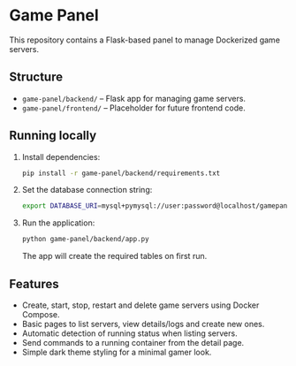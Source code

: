 # Game Panel

This repository contains a Flask-based panel to manage Dockerized game servers.

## Structure

- `game-panel/backend/` – Flask app for managing game servers.
- `game-panel/frontend/` – Placeholder for future frontend code.

## Running locally

1. Install dependencies:
   ```bash
   pip install -r game-panel/backend/requirements.txt
   ```
2. Set the database connection string:
   ```bash
   export DATABASE_URI=mysql+pymysql://user:password@localhost/gamepanel
   ```
3. Run the application:
   ```bash
   python game-panel/backend/app.py
   ```
   The app will create the required tables on first run.

## Features

- Create, start, stop, restart and delete game servers using Docker Compose.
- Basic pages to list servers, view details/logs and create new ones.
- Automatic detection of running status when listing servers.
- Send commands to a running container from the detail page.
- Simple dark theme styling for a minimal gamer look.
